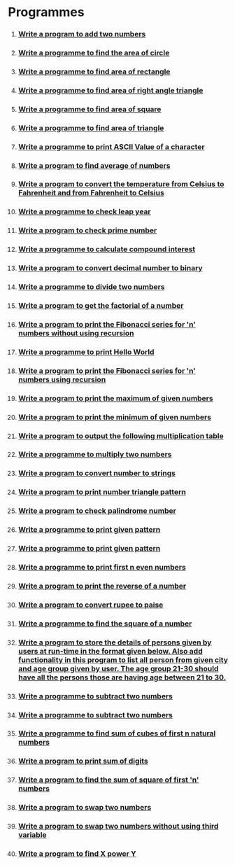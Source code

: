 # Programmes

1. ### [Write a program to add two numbers](./add-two-numbers/)
2. ### [Write a programme to find the area of circle](./area-of-circle/)
3. ### [Write a programme to find area of rectangle](./area-of-rectangle/)
4. ### [Write a programme to find area of right angle triangle](area-of-right-angle-triangle)
5. ### [Write a programme to find area of square](./area-of-square/)
6. ### [Write a programme to find area of triangle](./area-of-triangle/)
7. ### [Write a programme to print ASCII Value of a character](./ascii-value/)
8. ### [Write a program to find average of numbers](./average-of-numbers/)
9. ### [Write a program to convert the temperature from Celsius to Fahrenheit and from Fahrenheit to Celsius](./celsius-to-fahrenheit/)
10. ### [Write a programme to check leap year](./check-leap-year/)
11. ### [Write a program to check prime number](./check-prime-number/)
12. ### [Write a programme to calculate compound interest](./compound-interest-calculator/)
13. ### [Write a program to convert decimal number to binary](./decimal-to-binary/)
14. ### [Write a programme to divide two numbers](./divide-two-numbers/)
15. ### [Write a program to get the factorial of a number](./factorial/)
16. ### [Write a program to print the Fibonacci series for 'n' numbers without using recursion](./fibonaci-series-without-using-recursion/)
17. ### [Write a programme to print Hello World](./hello-world/)
18. ### [Write a program to print the Fibonacci series for 'n' numbers using recursion](./fibonnaci-series-using-recursion/)
19. ### [Write a program to print the maximum of given numbers](./maximum-of-numbers/)
20. ### [Write a program to print the minimum of given numbers](./minimum-of-numbers/)
21. ### [Write a program to output the following multiplication table](./multiplication-table/)
22. ### [Write a programme to multiply two numbers](./multiply-two-numbers/)
23. ### [Write a program to convert number to strings](./number-to-string/)
24. ### [Write a program to print number triangle pattern](./number-triangle-pattern/)
25. ### [Write a program to check palindrome number](./palindrome-number/)
26. ### [Write a programme to print given pattern](./pattern-1/)
27. ### [Write a programme to print given pattern](./pattern-2/)
28. ### [Write a programme to print first n even numbers](print-even-numbers/index.md)
29. ### [Write a program to print the reverse of a number](./reverse-of-a-number/)
30. ### [Write a program to convert rupee to paise](./rupee-to-paise/)
31. ### [Write a programme to find the square of a number](./square-of-number/)
32. ### [Write a program to store the details of persons given by users at run-time in the format given below. Also add functionality in this program to list all person from given city and age group given by user. The age group 21-30 should have all the persons those are having age between 21 to 30.](./store-the-details-of-persons/)
33. ### [Write a programme to subtract two numbers](./subtract-two-numbers/)
34. ### [Write a programme to subtract two numbers](./subtract-two-numbers/)
35. ### [Write a programme to find sum of cubes of first n natural numbers](./sum-of-cubes/)
36. ### [Write a program to print sum of digits](./sum-of-digits/)
37. ### [Write a program to find the sum of square of first 'n' numbers](./sum-of-square/)
38. ### [Write a program to swap two numbers](./swap-two-numbers/)
39. ### [Write a program to swap two numbers without using third variable](./swap-two-numbers-without-using-third-varible/)
40. ### [Write a program to find X power Y](x-power-y/index.md)
